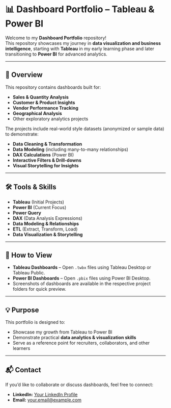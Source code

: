 # 📊 Dashboard Portfolio – Tableau & Power BI

Welcome to my **Dashboard Portfolio** repository!  
This repository showcases my journey in **data visualization and business intelligence**, starting with **Tableau** in my early learning phase and later transitioning to **Power BI** for advanced analytics.

---

## 📌 Overview
This repository contains dashboards built for:

- **Sales & Quantity Analysis**
- **Customer & Product Insights**
- **Vendor Performance Tracking**
- **Geographical Analysis**
- Other exploratory analytics projects

The projects include real-world style datasets (anonymized or sample data) to demonstrate:

- **Data Cleaning & Transformation**
- **Data Modeling** (including many-to-many relationships)
- **DAX Calculations** (Power BI)
- **Interactive Filters & Drill-downs**
- **Visual Storytelling for Insights**

---

## 🛠 Tools & Skills
- **Tableau** (Initial Projects)
- **Power BI** (Current Focus)
- **Power Query**
- **DAX** (Data Analysis Expressions)
- **Data Modeling & Relationships**
- **ETL** (Extract, Transform, Load)
- **Data Visualization & Storytelling**

---

## 🚀 How to View
- **Tableau Dashboards** – Open `.twbx` files using Tableau Desktop or Tableau Public.  
- **Power BI Dashboards** – Open `.pbix` files using Power BI Desktop.  
- Screenshots of dashboards are available in the respective project folders for quick preview.

---

## 💡 Purpose
This portfolio is designed to:
- Showcase my growth from Tableau to Power BI
- Demonstrate practical **data analytics & visualization skills**
- Serve as a reference point for recruiters, collaborators, and other learners

---

## 📬 Contact
If you’d like to collaborate or discuss dashboards, feel free to connect:

- **LinkedIn:** [Your LinkedIn Profile](#)
- **Email:** [your.email@example.com](#)
